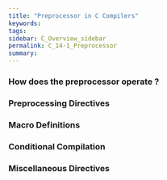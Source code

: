 ```yaml
---
title: "Preprocessor in C Compilers"
keywords:
tags:
sidebar: C_Overview_sidebar
permalink: C_14-1_Preprocessor
summary:
---
```


### How does the preprocessor operate ?

### Preprocessing Directives

### Macro Definitions

### Conditional Compilation

### Miscellaneous Directives

